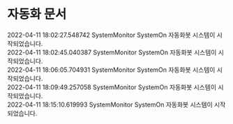 # 자동화 문서

2022-04-11 18:02:27.548742 SystemMonitor SystemOn 자동화봇 시스템이 시작되었습니다.  
2022-04-11 18:02:45.040387 SystemMonitor SystemOn 자동화봇 시스템이 시작되었습니다.  
2022-04-11 18:06:05.704931 SystemMonitor SystemOn 자동화봇 시스템이 시작되었습니다.  
2022-04-11 18:09:49.257058 SystemMonitor SystemOn 자동화봇 시스템이 시작되었습니다.  
2022-04-11 18:15:10.619993 SystemMonitor SystemOn 자동화봇 시스템이 시작되었습니다.
